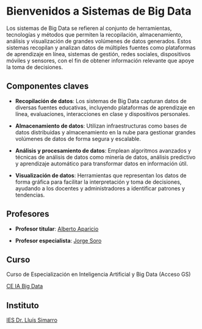 # Bienvenidos a Sistemas de Big Data

Los sistemas de Big Data se refieren al conjunto de herramientas, tecnologías y métodos que permiten la recopilación, almacenamiento, análisis y visualización de grandes volúmenes de datos generados. Estos sistemas recopilan y analizan datos de múltiples fuentes como plataformas de aprendizaje en línea, sistemas de gestión, redes sociales, dispositivos móviles y sensores, con el fin de obtener información relevante que apoye la toma de decisiones.

## Componentes claves

- **Recopilación de datos**: Los sistemas de Big Data capturan datos de diversas fuentes educativas, incluyendo plataformas de aprendizaje en línea, evaluaciones, interacciones en clase y dispositivos personales.

- **Almacenamiento de datos**: Utilizan infraestructuras como bases de datos distribuidas y almacenamiento en la nube para gestionar grandes volúmenes de datos de forma segura y escalable.

- **Análisis y procesamiento de datos**: Emplean algoritmos avanzados y técnicas de análisis de datos como minería de datos, análisis predictivo y aprendizaje automático para transformar datos en información útil.

- **Visualización de datos**: Herramientas que representan los datos de forma gráfica para facilitar la interpretación y toma de decisiones, ayudando a los docentes y administradores a identificar patrones y tendencias.

## Profesores

- **Profesor titular**: [Alberto Aparicio]()

- **Profesor especialista**: [Jorge Soro](https://www.linkedin.com/in/jorsodom/)

## Curso

Curso de Especialización en Inteligencia Artificial y Big Data (Acceso GS)

[CE IA Big Data](https://todofp.es/que-estudiar/familias-profesionales/informatica-comunicaciones/ce-inteligencia-artificial-bigdata.html)

## Instituto

[IES Dr. Lluís Simarro](https://portal.edu.gva.es/ieslluissimarro/)


